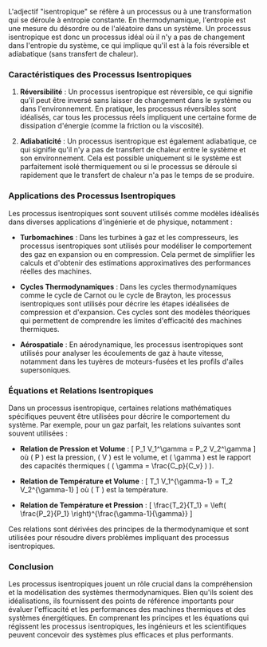 L'adjectif "isentropique" se réfère à un processus ou à une transformation qui se déroule à entropie constante. En thermodynamique, l'entropie est une mesure du désordre ou de l'aléatoire dans un système. Un processus isentropique est donc un processus idéal où il n'y a pas de changement dans l'entropie du système, ce qui implique qu'il est à la fois réversible et adiabatique (sans transfert de chaleur).

### Caractéristiques des Processus Isentropiques

1. **Réversibilité** : Un processus isentropique est réversible, ce qui signifie qu'il peut être inversé sans laisser de changement dans le système ou dans l'environnement. En pratique, les processus réversibles sont idéalisés, car tous les processus réels impliquent une certaine forme de dissipation d'énergie (comme la friction ou la viscosité).

2. **Adiabaticité** : Un processus isentropique est également adiabatique, ce qui signifie qu'il n'y a pas de transfert de chaleur entre le système et son environnement. Cela est possible uniquement si le système est parfaitement isolé thermiquement ou si le processus se déroule si rapidement que le transfert de chaleur n'a pas le temps de se produire.

### Applications des Processus Isentropiques

Les processus isentropiques sont souvent utilisés comme modèles idéalisés dans diverses applications d'ingénierie et de physique, notamment :

- **Turbomachines** : Dans les turbines à gaz et les compresseurs, les processus isentropiques sont utilisés pour modéliser le comportement des gaz en expansion ou en compression. Cela permet de simplifier les calculs et d'obtenir des estimations approximatives des performances réelles des machines.

- **Cycles Thermodynamiques** : Dans les cycles thermodynamiques comme le cycle de Carnot ou le cycle de Brayton, les processus isentropiques sont utilisés pour décrire les étapes idéalisées de compression et d'expansion. Ces cycles sont des modèles théoriques qui permettent de comprendre les limites d'efficacité des machines thermiques.

- **Aérospatiale** : En aérodynamique, les processus isentropiques sont utilisés pour analyser les écoulements de gaz à haute vitesse, notamment dans les tuyères de moteurs-fusées et les profils d'ailes supersoniques.

### Équations et Relations Isentropiques

Dans un processus isentropique, certaines relations mathématiques spécifiques peuvent être utilisées pour décrire le comportement du système. Par exemple, pour un gaz parfait, les relations suivantes sont souvent utilisées :

- **Relation de Pression et Volume** :
  \[
  P_1 V_1^\gamma = P_2 V_2^\gamma
  \]
  où \( P \) est la pression, \( V \) est le volume, et \( \gamma \) est le rapport des capacités thermiques ( \( \gamma = \frac{C_p}{C_v} \) ).

- **Relation de Température et Volume** :
  \[
  T_1 V_1^{\gamma-1} = T_2 V_2^{\gamma-1}
  \]
  où \( T \) est la température.

- **Relation de Température et Pression** :
  \[
  \frac{T_2}{T_1} = \left( \frac{P_2}{P_1} \right)^{\frac{\gamma-1}{\gamma}}
  \]

Ces relations sont dérivées des principes de la thermodynamique et sont utilisées pour résoudre divers problèmes impliquant des processus isentropiques.

### Conclusion

Les processus isentropiques jouent un rôle crucial dans la compréhension et la modélisation des systèmes thermodynamiques. Bien qu'ils soient des idéalisations, ils fournissent des points de référence importants pour évaluer l'efficacité et les performances des machines thermiques et des systèmes énergétiques. En comprenant les principes et les équations qui régissent les processus isentropiques, les ingénieurs et les scientifiques peuvent concevoir des systèmes plus efficaces et plus performants.
